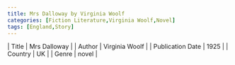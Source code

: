 ```yaml
---
title: Mrs Dalloway by Virginia Woolf
categories: [Fiction Literature,Virginia Woolf,Novel]
tags: [England,Story]
---
```

        
| Title | Mrs Dalloway  |
| Author |  Virginia Woolf  |
| Publication Date | 1925   |
| Country | UK |
| Genre | novel  |
        